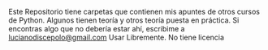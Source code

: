 Este Repositorio tiene carpetas que contienen mis apuntes de otros cursos de Python.
Algunos tienen teoría y otros teoría puesta en práctica. 
Si encontras algo que no debería estar ahí, escribime a lucianodiscepolo@gmail.com
Usar Libremente. No tiene licencia
